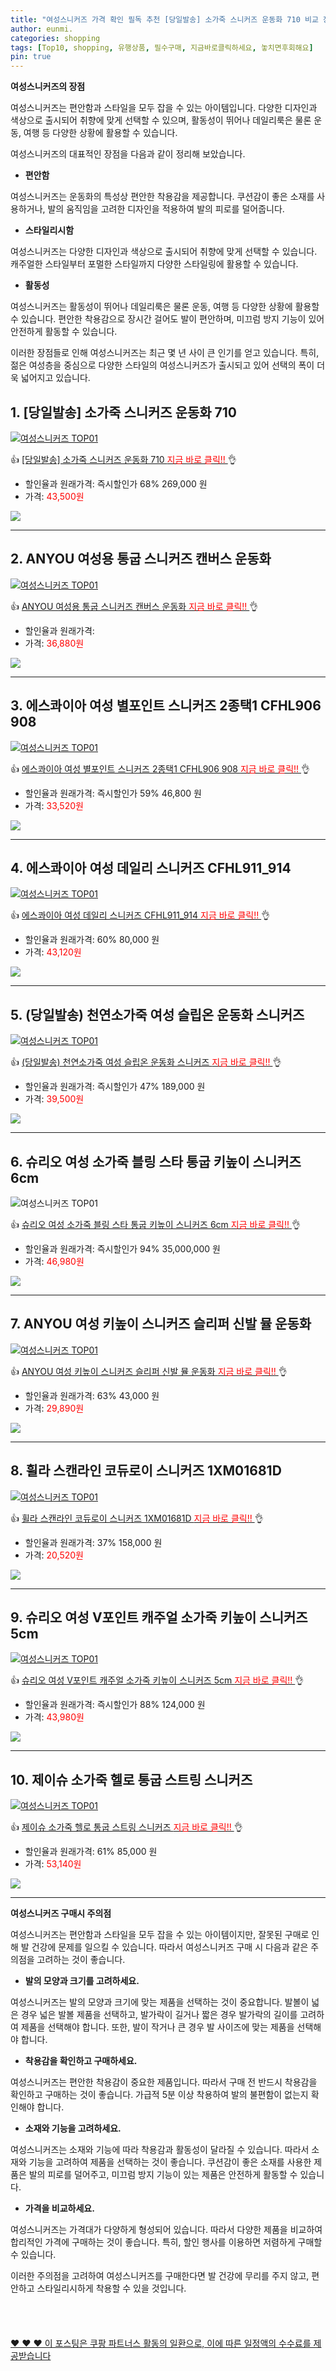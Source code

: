 ```yaml
---
title: "여성스니커즈 가격 확인 필독 추천 [당일발송] 소가죽 스니커즈 운동화 710 비교 장점 구매가이드"
author: eunmi.
categories: shopping
tags: [Top10, shopping, 유행상품, 필수구매, 지금바로클릭하세요, 놓치면후회해요]
pin: true
---
```

**여성스니커즈의 장점**

여성스니커즈는 편안함과 스타일을 모두 잡을 수 있는 아이템입니다. 다양한 디자인과 색상으로 출시되어 취향에 맞게 선택할 수 있으며, 활동성이 뛰어나 데일리룩은 물론 운동, 여행 등 다양한 상황에 활용할 수 있습니다.

여성스니커즈의 대표적인 장점을 다음과 같이 정리해 보았습니다.

* **편안함**

여성스니커즈는 운동화의 특성상 편안한 착용감을 제공합니다. 쿠션감이 좋은 소재를 사용하거나, 발의 움직임을 고려한 디자인을 적용하여 발의 피로를 덜어줍니다.

* **스타일리시함**

여성스니커즈는 다양한 디자인과 색상으로 출시되어 취향에 맞게 선택할 수 있습니다. 캐주얼한 스타일부터 포멀한 스타일까지 다양한 스타일링에 활용할 수 있습니다.

* **활동성**

여성스니커즈는 활동성이 뛰어나 데일리룩은 물론 운동, 여행 등 다양한 상황에 활용할 수 있습니다. 편안한 착용감으로 장시간 걸어도 발이 편안하며, 미끄럼 방지 기능이 있어 안전하게 활동할 수 있습니다.

이러한 장점들로 인해 여성스니커즈는 최근 몇 년 사이 큰 인기를 얻고 있습니다. 특히, 젊은 여성층을 중심으로 다양한 스타일의 여성스니커즈가 출시되고 있어 선택의 폭이 더욱 넓어지고 있습니다.

   

## 1. [당일발송] 소가죽 스니커즈 운동화 710

[![여성스니커즈 TOP01](https://thumbnail8.coupangcdn.com/thumbnails/remote/230x230ex/image/vendor_inventory/4c5a/47ae4e8e31a0e772ffd4e990a8f4599ab50b41bceb3e3c109060147e23a0.jpg)](https://link.coupang.com/re/AFFSDP?lptag=AF3617701&subid=GithubCoopas&pageKey=7679289498&traceid=V0-153&itemId=20507030912&vendorItemId=87013726163)


👍 [[당일발송] 소가죽 스니커즈 운동화 710 <font color=red> 지금 바로 클릭!! </font> ](https://link.coupang.com/re/AFFSDP?lptag=AF3617701&subid=GithubCoopas&pageKey=7679289498&traceid=V0-153&itemId=20507030912&vendorItemId=87013726163) 👌 


- 할인율과 원래가격: 즉시할인가 68%  269,000   원
- 가격: <span style='color:red'>43,500원</span>

[![](/discount_price.png)](https://link.coupang.com/re/AFFSDP?lptag=AF3617701&subid=GithubCoopas&pageKey=7679289498&traceid=V0-153&itemId=20507030912&vendorItemId=87013726163)

---


   

## 2. ANYOU 여성용 통굽 스니커즈 캔버스 운동화

[![여성스니커즈 TOP01](https://thumbnail10.coupangcdn.com/thumbnails/remote/230x230ex/image/vendor_inventory/388f/541ec65672f8a1488e54868647e1bf08a5c3900211cba3032a1df6e646cb.jpg)](https://link.coupang.com/re/AFFSDP?lptag=AF3617701&subid=GithubCoopas&pageKey=7503888354&traceid=V0-153&itemId=19647641760&vendorItemId=87185036282)


👍 [ANYOU 여성용 통굽 스니커즈 캔버스 운동화 <font color=red> 지금 바로 클릭!! </font> ](https://link.coupang.com/re/AFFSDP?lptag=AF3617701&subid=GithubCoopas&pageKey=7503888354&traceid=V0-153&itemId=19647641760&vendorItemId=87185036282) 👌 


- 할인율과 원래가격: 
- 가격: <span style='color:red'>36,880원</span>

[![](/discount_price.png)](https://link.coupang.com/re/AFFSDP?lptag=AF3617701&subid=GithubCoopas&pageKey=7503888354&traceid=V0-153&itemId=19647641760&vendorItemId=87185036282)

---


   

## 3. 에스콰이아 여성 별포인트 스니커즈 2종택1 CFHL906 908

[![여성스니커즈 TOP01](https://thumbnail8.coupangcdn.com/thumbnails/remote/230x230ex/image/vendor_inventory/448c/77d689b3a490ae23d5cb02c104acc02d9157aeac21ba395ccb9d622bad00.jpg)](https://link.coupang.com/re/AFFSDP?lptag=AF3617701&subid=GithubCoopas&pageKey=7539528803&traceid=V0-153&itemId=19816150723&vendorItemId=86918189189)


👍 [에스콰이아 여성 별포인트 스니커즈 2종택1 CFHL906 908 <font color=red> 지금 바로 클릭!! </font> ](https://link.coupang.com/re/AFFSDP?lptag=AF3617701&subid=GithubCoopas&pageKey=7539528803&traceid=V0-153&itemId=19816150723&vendorItemId=86918189189) 👌 


- 할인율과 원래가격: 즉시할인가 59%  46,800   원
- 가격: <span style='color:red'>33,520원</span>

[![](/discount_price.png)](https://link.coupang.com/re/AFFSDP?lptag=AF3617701&subid=GithubCoopas&pageKey=7539528803&traceid=V0-153&itemId=19816150723&vendorItemId=86918189189)

---


   

## 4. 에스콰이아 여성 데일리 스니커즈 CFHL911_914

[![여성스니커즈 TOP01](https://thumbnail7.coupangcdn.com/thumbnails/remote/230x230ex/image/vendor_inventory/81ad/84fa731f504c5c3cee2c7d0ac8fe59833b7ba28c2c9231b8c1f474609180.jpg)](https://link.coupang.com/re/AFFSDP?lptag=AF3617701&subid=GithubCoopas&pageKey=7539530038&traceid=V0-153&itemId=19816155660&vendorItemId=87121599476)


👍 [에스콰이아 여성 데일리 스니커즈 CFHL911_914 <font color=red> 지금 바로 클릭!! </font> ](https://link.coupang.com/re/AFFSDP?lptag=AF3617701&subid=GithubCoopas&pageKey=7539530038&traceid=V0-153&itemId=19816155660&vendorItemId=87121599476) 👌 


- 할인율과 원래가격: 60%  80,000   원
- 가격: <span style='color:red'>43,120원</span>

[![](/discount_price.png)](https://link.coupang.com/re/AFFSDP?lptag=AF3617701&subid=GithubCoopas&pageKey=7539530038&traceid=V0-153&itemId=19816155660&vendorItemId=87121599476)

---


   

## 5. (당일발송) 천연소가죽 여성 슬립온 운동화 스니커즈

[![여성스니커즈 TOP01](https://thumbnail8.coupangcdn.com/thumbnails/remote/230x230ex/image/vendor_inventory/602b/2504d6a00da8d6e548d678de75af870a1f588671af0ce6a9a7f57af444cd.jpg)](https://link.coupang.com/re/AFFSDP?lptag=AF3617701&subid=GithubCoopas&pageKey=7215550131&traceid=V0-153&itemId=18271501947&vendorItemId=85417704647)


👍 [(당일발송) 천연소가죽 여성 슬립온 운동화 스니커즈 <font color=red> 지금 바로 클릭!! </font> ](https://link.coupang.com/re/AFFSDP?lptag=AF3617701&subid=GithubCoopas&pageKey=7215550131&traceid=V0-153&itemId=18271501947&vendorItemId=85417704647) 👌 


- 할인율과 원래가격: 즉시할인가 47%  189,000   원
- 가격: <span style='color:red'>39,500원</span>

[![](/discount_price.png)](https://link.coupang.com/re/AFFSDP?lptag=AF3617701&subid=GithubCoopas&pageKey=7215550131&traceid=V0-153&itemId=18271501947&vendorItemId=85417704647)

---


   

## 6. 슈리오 여성 소가죽 블링 스타 통굽 키높이 스니커즈 6cm

![여성스니커즈 TOP01](https://thumbnail6.coupangcdn.com/thumbnails/remote/230x230ex/image/vendor_inventory/ca20/eb674e9bd798690a3480505d78b9f40c3b641ef4996a31f3e18fdc4b768d.JPG)


👍 [슈리오 여성 소가죽 블링 스타 통굽 키높이 스니커즈 6cm <font color=red> 지금 바로 클릭!! </font> ](https://link.coupang.com/re/AFFSDP?lptag=AF3617701&subid=GithubCoopas&pageKey=7107813662&traceid=V0-153&itemId=19144223272&vendorItemId=86160178708) 👌 


- 할인율과 원래가격: 즉시할인가 94%  35,000,000   원
- 가격: <span style='color:red'>46,980원</span>

[![](/discount_price.png)](https://link.coupang.com/re/AFFSDP?lptag=AF3617701&subid=GithubCoopas&pageKey=7107813662&traceid=V0-153&itemId=19144223272&vendorItemId=86160178708)

---


   

## 7. ANYOU 여성 키높이 스니커즈 슬리퍼 신발 뮬 운동화

[![여성스니커즈 TOP01](https://thumbnail7.coupangcdn.com/thumbnails/remote/230x230ex/image/vendor_inventory/ef3e/ffa35f235f9714c9140e73e795172f235c6018759a510e3a82b8370b006a.jpg)](https://link.coupang.com/re/AFFSDP?lptag=AF3617701&subid=GithubCoopas&pageKey=7525837535&traceid=V0-153&itemId=19748441935&vendorItemId=87150293258)


👍 [ANYOU 여성 키높이 스니커즈 슬리퍼 신발 뮬 운동화 <font color=red> 지금 바로 클릭!! </font> ](https://link.coupang.com/re/AFFSDP?lptag=AF3617701&subid=GithubCoopas&pageKey=7525837535&traceid=V0-153&itemId=19748441935&vendorItemId=87150293258) 👌 


- 할인율과 원래가격: 63%  43,000   원
- 가격: <span style='color:red'>29,890원</span>

[![](/discount_price.png)](https://link.coupang.com/re/AFFSDP?lptag=AF3617701&subid=GithubCoopas&pageKey=7525837535&traceid=V0-153&itemId=19748441935&vendorItemId=87150293258)

---


   

## 8. 휠라 스캔라인 코듀로이 스니커즈 1XM01681D

[![여성스니커즈 TOP01](https://thumbnail10.coupangcdn.com/thumbnails/remote/230x230ex/image/rs_quotation_api/02g3crme/e372de2fdc7447889ce944d35c54a85e.jpg)](https://link.coupang.com/re/AFFSDP?lptag=AF3617701&subid=GithubCoopas&pageKey=6143508529&traceid=V0-153&itemId=11804425323&vendorItemId=79077978490)


👍 [휠라 스캔라인 코듀로이 스니커즈 1XM01681D <font color=red> 지금 바로 클릭!! </font> ](https://link.coupang.com/re/AFFSDP?lptag=AF3617701&subid=GithubCoopas&pageKey=6143508529&traceid=V0-153&itemId=11804425323&vendorItemId=79077978490) 👌 


- 할인율과 원래가격: 37%  158,000   원
- 가격: <span style='color:red'>20,520원</span>

[![](/discount_price.png)](https://link.coupang.com/re/AFFSDP?lptag=AF3617701&subid=GithubCoopas&pageKey=6143508529&traceid=V0-153&itemId=11804425323&vendorItemId=79077978490)

---


   

## 9. 슈리오 여성 V포인트 캐주얼 소가죽 키높이 스니커즈 5cm

[![여성스니커즈 TOP01](https://thumbnail7.coupangcdn.com/thumbnails/remote/230x230ex/image/vendor_inventory/3dbb/3adb156a275eae2aa1d9a36d9f14284b9c709ca5283f4e9307c012d9efe5.jpg)](https://link.coupang.com/re/AFFSDP?lptag=AF3617701&subid=GithubCoopas&pageKey=7107723911&traceid=V0-153&itemId=19144333736&vendorItemId=86159874713)


👍 [슈리오 여성 V포인트 캐주얼 소가죽 키높이 스니커즈 5cm <font color=red> 지금 바로 클릭!! </font> ](https://link.coupang.com/re/AFFSDP?lptag=AF3617701&subid=GithubCoopas&pageKey=7107723911&traceid=V0-153&itemId=19144333736&vendorItemId=86159874713) 👌 


- 할인율과 원래가격: 즉시할인가 88%  124,000   원
- 가격: <span style='color:red'>43,980원</span>

[![](/discount_price.png)](https://link.coupang.com/re/AFFSDP?lptag=AF3617701&subid=GithubCoopas&pageKey=7107723911&traceid=V0-153&itemId=19144333736&vendorItemId=86159874713)

---


   

## 10. 제이슈 소가죽 헬로 통굽 스트링 스니커즈

[![여성스니커즈 TOP01](https://thumbnail8.coupangcdn.com/thumbnails/remote/230x230ex/image/rs_quotation_api/ds0pskej/a212f958bd584a56adf8ba9ce64fc14b.jpg)](https://link.coupang.com/re/AFFSDP?lptag=AF3617701&subid=GithubCoopas&pageKey=7099359640&traceid=V0-153&itemId=17716763267&vendorItemId=84881608463)


👍 [제이슈 소가죽 헬로 통굽 스트링 스니커즈 <font color=red> 지금 바로 클릭!! </font> ](https://link.coupang.com/re/AFFSDP?lptag=AF3617701&subid=GithubCoopas&pageKey=7099359640&traceid=V0-153&itemId=17716763267&vendorItemId=84881608463) 👌 


- 할인율과 원래가격: 61%  85,000   원
- 가격: <span style='color:red'>53,140원</span>

[![](/discount_price.png)](https://link.coupang.com/re/AFFSDP?lptag=AF3617701&subid=GithubCoopas&pageKey=7099359640&traceid=V0-153&itemId=17716763267&vendorItemId=84881608463)

---
**여성스니커즈 구매시 주의점**

여성스니커즈는 편안함과 스타일을 모두 잡을 수 있는 아이템이지만, 잘못된 구매로 인해 발 건강에 문제를 일으킬 수 있습니다. 따라서 여성스니커즈 구매 시 다음과 같은 주의점을 고려하는 것이 좋습니다.

* **발의 모양과 크기를 고려하세요.**

여성스니커즈는 발의 모양과 크기에 맞는 제품을 선택하는 것이 중요합니다. 발볼이 넓은 경우 넓은 발볼 제품을 선택하고, 발가락이 길거나 짧은 경우 발가락의 길이를 고려하여 제품을 선택해야 합니다. 또한, 발이 작거나 큰 경우 발 사이즈에 맞는 제품을 선택해야 합니다.

* **착용감을 확인하고 구매하세요.**

여성스니커즈는 편안한 착용감이 중요한 제품입니다. 따라서 구매 전 반드시 착용감을 확인하고 구매하는 것이 좋습니다. 가급적 5분 이상 착용하여 발의 불편함이 없는지 확인해야 합니다.

* **소재와 기능을 고려하세요.**

여성스니커즈는 소재와 기능에 따라 착용감과 활동성이 달라질 수 있습니다. 따라서 소재와 기능을 고려하여 제품을 선택하는 것이 좋습니다. 쿠션감이 좋은 소재를 사용한 제품은 발의 피로를 덜어주고, 미끄럼 방지 기능이 있는 제품은 안전하게 활동할 수 있습니다.

* **가격을 비교하세요.**

여성스니커즈는 가격대가 다양하게 형성되어 있습니다. 따라서 다양한 제품을 비교하여 합리적인 가격에 구매하는 것이 좋습니다. 특히, 할인 행사를 이용하면 저렴하게 구매할 수 있습니다.

이러한 주의점을 고려하여 여성스니커즈를 구매한다면 발 건강에 무리를 주지 않고, 편안하고 스타일리시하게 착용할 수 있을 것입니다.<br><br><br><br><br> [ ❤ ❤ ❤ 이 포스팅은 쿠팡 파트너스 활동의 일환으로, 이에 따른 일정액의 수수료를 제공받습니다](https://link.coupang.com/a/bcEFyh)